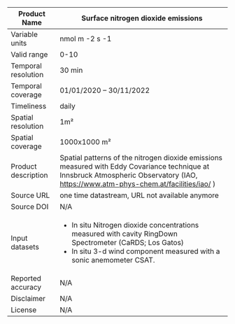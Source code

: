 |Product Name| Surface nitrogen dioxide emissions |
| --- | --- |
| Variable units | nmol m -2 s -1 |
| Valid range | 0-10 |
| Temporal resolution | 30 min |
| Temporal coverage | 01/01/2020 – 30/11/2022 |
| Timeliness | daily |
| Spatial resolution | 1m² |
| Spatial coverage | 1000x1000 m² |
| Product description | Spatial patterns of the nitrogen dioxide emissions measured with Eddy Covariance technique at Innsbruck Atmospheric Observatory (IAO, https://www.atm-phys-chem.at/facilities/iao/ )|
| Source URL | one time datastream, URL not available anymore |
| Source DOI | N/A |
| Input datasets |<ul><li>In situ Nitrogen dioxide concentrations measured with cavity RingDown Spectrometer (CaRDS; Los Gatos)</li><li>In situ 3-d wind component measured with a sonic anemometer CSAT.</li></ul>|
| Reported accuracy | N/A |
| Disclaimer | N/A |
| License | N/A |